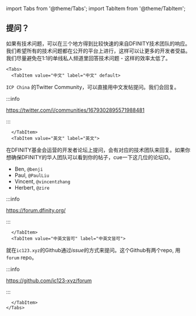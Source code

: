 import Tabs from '@theme/Tabs';
import TabItem from '@theme/TabItem';

## 提问？

如果有技术问题，可以在三个地方得到比较快速的来自DFINITY技术团队的响应。我们希望所有的技术问题都在公开的平台上进行，这样可以让更多的开发者受益。我们尽量避免在1:1的单线私人频道里回答技术问题 - 这样的效率太低了。

```mdx-code-block
<Tabs>
  <TabItem value="中文" label="中文" default>
```

`ICP China` 的Twitter Community，可以直接用中文发帖提问。我们会回复。

:::info

https://twitter.com/i/communities/1679302895571988481

:::

```mdx-code-block
  </TabItem>
  <TabItem value="英文" label="英文">
```
在DFINITY基金会运营的开发者论坛上提问，会有对应的技术团队来回复。如果你想确保DFINITY的华人团队可以看到你的帖子，cue一下这几位的论坛ID。

- Ben, `@benji`
- Paul, `@PaulLiu`
- Vincent, `@vincentzhang` 
- Herbert, `@zire`

:::info

https://forum.dfinity.org/

:::

```mdx-code-block
  </TabItem>
  <TabItem value="中英文皆可" label="中英文皆可">
```

就在`ic123.xyz`的Github通过*issue*的方式来提问。这个Github有两个repo, 用`forum` repo。

:::info

https://github.com/ic123-xyz/forum

:::

```mdx-code-block
  </TabItem>
</Tabs>
```

